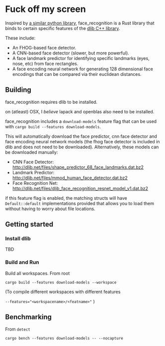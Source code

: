 # Fuck off my screen

Inspired by [a similar python library](https://github.com/ageitgey/face_recognition), face_recognition is a Rust library that binds to certain specific features of the [dlib C++ library](https://github.com/davisking/dlib).

These include:

- An FHOG-based face detector.
- A CNN-based face detector (slower, but more powerful).
- A face landmark predictor for identifying specific landmarks (eyes, nose, etc) from face rectangles.
- A face encoding neural network for generating 128 dimensional face encodings that can be compared via their euclidean distances.

## Building

face_recognition requires dlib to be installed.

on (atleast) OSX, I _believe_ lapack and openblas also need to be installed.

face_recognition includes a `download-models` feature flag that can be used with `cargo build --features download-models`.

This will automatically download the face predictor, cnn face detector and face encoding neural network models (the fhog face detector is included in dlib and does not need to be downloaded). Alternatively, these models can be downloaded manually:

- CNN Face Detector: http://dlib.net/files/shape_predictor_68_face_landmarks.dat.bz2
- Landmark Predictor: http://dlib.net/files/mmod_human_face_detector.dat.bz2
- Face Recognition Net: http://dlib.net/files/dlib_face_recognition_resnet_model_v1.dat.bz2

if this feature flag is enabled, the matching structs will have `Default::default` implementations provided that allows you to load them without having to worry about file locations.


## Getting started

### Install dlib

TBD


### Build and Run

Build all workspaces. From root

`cargo build --features download-models --workspace`

(To compile different workspaces with different features

`--features="<workspacename>/<featname>"` )


## Benchmarking

From `detect`

`cargo bench --features download-models -- --nocapture`
